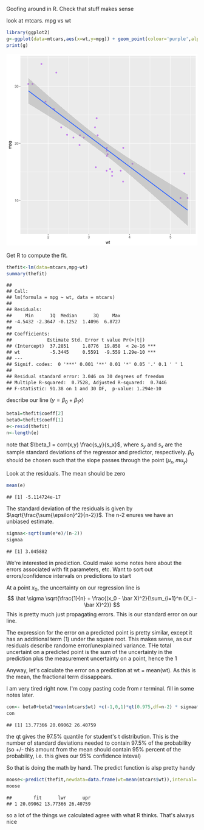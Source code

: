 
Goofing around in R. Check that stuff makes sense

look at mtcars. mpg vs wt


```r
library(ggplot2)
g<-ggplot(data=mtcars,aes(x=wt,y=mpg)) + geom_point(colour='purple',alpha=0.5) + geom_smooth(method='lm')
print(g)
```

![plot of chunk unnamed-chunk-1](figure/unnamed-chunk-1-1.png)

Get R to compute the fit.


```r
thefit<-lm(data=mtcars,mpg~wt)
summary(thefit)
```

```
## 
## Call:
## lm(formula = mpg ~ wt, data = mtcars)
## 
## Residuals:
##     Min      1Q  Median      3Q     Max 
## -4.5432 -2.3647 -0.1252  1.4096  6.8727 
## 
## Coefficients:
##             Estimate Std. Error t value Pr(>|t|)    
## (Intercept)  37.2851     1.8776  19.858  < 2e-16 ***
## wt           -5.3445     0.5591  -9.559 1.29e-10 ***
## ---
## Signif. codes:  0 '***' 0.001 '**' 0.01 '*' 0.05 '.' 0.1 ' ' 1
## 
## Residual standard error: 3.046 on 30 degrees of freedom
## Multiple R-squared:  0.7528,	Adjusted R-squared:  0.7446 
## F-statistic: 91.38 on 1 and 30 DF,  p-value: 1.294e-10
```

describe our line ($y = \beta_0 + \beta_1 x$)


```r
beta1=thefit$coeff[2]
beta0=thefit$coeff[1]
e<-resid(thefit)
n<-length(e)
```
note that $\beta_1 = corr(x,y) \frac{s_y}{s_x}$, where $s_y$ and $s_x$ are the sample standard deviations of the regressor and predictor, respectively. $\beta_0$ should be chosen such that the slope passes through the point $(\mu_x,mu_y)$

Look at the residuals. The mean should be zero

```r
mean(e)
```

```
## [1] -5.114724e-17
```

The standard deviation of the residuals is given by $\sqrt{\frac{\sum{\epsilon}^2}{n-2}}$. The n-2 enures we have an unbiased estimate.


```r
sigmaa<-sqrt(sum(e*e)/(n-2))
sigmaa
```

```
## [1] 3.045882
```

We're interested in prediction. Could make some notes here about the errors associated with fit parameters, etc. Want to sort out errors/confidence intervals on predictions to start

At a point $x_0$, the uncertainty on our regression line is
$$
\hat \sigma \sqrt{\frac{1}{n} + \frac{(x_0 - \bar X)^2}{\sum_{i=1}^n (X_i - \bar X)^2}}
$$
This is pretty much just propagating errors. This is our standard error on our line.

The expression for the error on a predicted point is pretty similar, except it has an additional term (1) under the square root. This makes sense, as our residuals describe randome error/unexplained variance. THe total uncertaint on a predicted point is the sum of the uncertainty in the prediction plus the measurement uncertainty on a point, hence the 1


Anyway, let's calculate the error on a prediction at wt = mean(wt). As this is the mean, the fractional term dissappears.

I am very tired right now. I'm copy pasting code from r terminal. fill in some notes later.


```r
con<- beta0+beta1*mean(mtcars$wt) +c(-1,0,1)*qt(0.975,df=n-2) * sigmaa*sqrt(1 + 1/n )
con
```

```
## [1] 13.77366 20.09062 26.40759
```
the qt gives the 97.5% quantile for student's t distribution. This is the number of standard deviations needed to contain 97.5% of the probability (so +/- this amount from the mean should contain 95% percent of the probability, i.e. this gives our 95% confidence inteval)

So that is doing the math by hand. The predict function is alsp pretty handy


```r
moose<-predict(thefit,newdata=data.frame(wt=mean(mtcars$wt)),interval='prediction',level=0.95)
moose
```

```
##        fit      lwr      upr
## 1 20.09062 13.77366 26.40759
```
so a lot of the things we calculated agree with what R thinks. That's always nice










